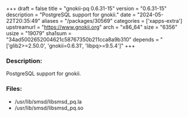 +++
draft = false
title = "gnokii-pq 0.6.31-15"
version = "0.6.31-15"
description = "PostgreSQL support for gnokii."
date = "2024-05-22T20:35:49"
aliases = "/packages/30569"
categories = ['xapps-extra']
upstreamurl = "https://www.gnokii.org"
arch = "x86_64"
size = "6356"
usize = "19079"
sha1sum = "34ad5002652004621c58767350b211cca8a9b310"
depends = "['glib2>=2.50.0', 'gnokii=0.6.31', 'libpq>=9.5.4']"
+++
### Description: 
PostgreSQL support for gnokii.

### Files: 
* /usr/lib/smsd/libsmsd_pq.la
* /usr/lib/smsd/libsmsd_pq.so
